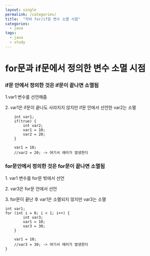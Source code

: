```yaml
---
layout: single
permalink: /categories/
title:  "자바 for/if문 변수 소멸 시점"
categories:
  - java
tags:
  - java
  - study
---
```


<h1>for문과 if문에서 정의한 변수 소멸 시점</h1>

<h3>if문 안에서 정의한 것은 if문이 끝나면 소멸됨</h3>
<p>1.var1 변수를 선언해줌</p>
<p>2. var1은 if문이 끝나도 사라지지 않지만 if문 안에서 선언한 var2는 소멸</p>

		int var1;
		if(true) {
			int var2;
			var1 = 10;
			var2 = 20;
		}
		
		var1 = 10;
		//var2 = 20; -> 여기서 에러가 발생한다
	
  
<h3>for문안에서 정의한 것은 for문이 끝나면 소멸됨</h3>
<p>1. var1 변수를 for문 밖에서 선언</p>
<p>2. var3은 for문 안에서 선언</p>
<p>3. for문이 끝난 후 var1은 소멸되지 않지만 var3는 소멸</p>
  
    int var1;
    for (int i = 0; i < 1; i++) {
			int var3;
			var1 = 10;
			var3 = 30;
		}

		var1 = 10;
		//var3 = 30; -> 여기서 에러가 발생한다
	}

